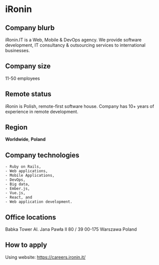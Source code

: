 # iRonin

## Company blurb



iRonin.IT is a Web, Mobile & DevOps agency. We provide software development, IT consultancy & outsourcing services to international businesses. 

## Company size

11-50 employees

## Remote status

iRonin is Polish, remote-first software house. Company has 10+ years of experience in remote development.

## Region

**Worldwide**, **Poland**

## Company technologies

    - Ruby on Rails, 
    - Web applications, 
    - Mobile Applications, 
    - DevOps, 
    - Big data, 
    - Ember.js, 
    - Vue.js, 
    - React, and 
    - Web application development.
    
## Office locations

Babka Tower
Al. Jana Pawła II 80 / 39
00-175 Warszawa
Poland 

## How to apply

Using website: https://careers.ironin.it/
